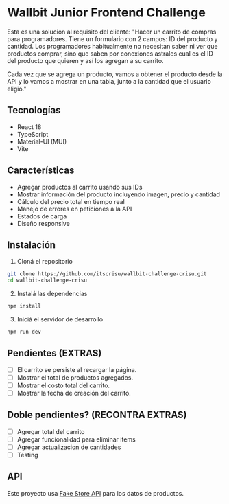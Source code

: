 # Wallbit Junior Frontend Challenge

Esta es una solucion al requisito del cliente:
"Hacer un carrito de compras para programadores. Tiene un formulario con 2 campos: ID del producto y cantidad. Los programadores habitualmente no necesitan saber ni ver que productos comprar, sino que saben por conexiones astrales cual es el ID del producto que quieren y así los agregan a su carrito.

Cada vez que se agrega un producto, vamos a obtener el producto desde la API y lo vamos a mostrar en una tabla, junto a la cantidad que el usuario eligió."

## Tecnologías

- React 18
- TypeScript
- Material-UI (MUI)
- Vite

## Características

- Agregar productos al carrito usando sus IDs
- Mostrar información del producto incluyendo imagen, precio y cantidad
- Cálculo del precio total en tiempo real
- Manejo de errores en peticiones a la API
- Estados de carga
- Diseño responsive

## Instalación

1. Cloná el repositorio
```bash
git clone https://github.com/itscrisu/wallbit-challenge-crisu.git
cd wallbit-challenge-crisu
```

2. Instalá las dependencias
```bash
npm install
```

3. Iniciá el servidor de desarrollo
```bash
npm run dev
```

## Pendientes (EXTRAS)

- [ ] El carrito se persiste al recargar la página.
- [ ] Mostrar el total de productos agregados.
- [ ] Mostrar el costo total del carrito.
- [ ] Mostrar la fecha de creación del carrito.

## Doble pendientes? (RECONTRA EXTRAS)

- [ ] Agregar total del carrito
- [ ] Agregar funcionalidad para eliminar items
- [ ] Agregar actualizacion de cantidades
- [ ] Testing

## API

Este proyecto usa [Fake Store API](https://fakestoreapi.com/) para los datos de productos.